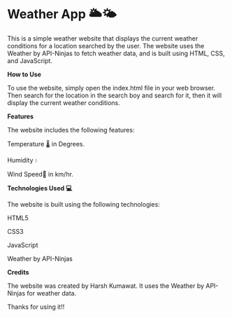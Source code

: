 # Weather App 🌥️🌤️

This is a simple weather website that displays the current weather conditions for a location searched by the user. The website uses the Weather by API-Ninjas to fetch weather data, and is built using HTML, CSS, and JavaScript.


**How to Use**


To use the website, simply open the index.html file in your web browser. Then search for the location in the search boy and search for it, then it will display the current weather conditions. 


**Features**

The website includes the following features:

Temperature 🌡️ in Degrees.

Humidity 💧

Wind Speed🍃 in km/hr.


**Technologies Used 💻**
 
 
 The website is built using the following technologies:
 
HTML5

CSS3

JavaScript

Weather by API-Ninjas



**Credits**

The website was created by Harsh Kumawat. It uses the Weather by API-Ninjas for weather data.




Thanks for using it!!
